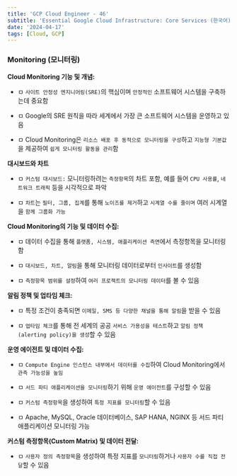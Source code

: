```yaml
---
title: 'GCP Cloud Engineer - 46'
subtitle: 'Essential Google Cloud Infrastructure: Core Services (한국어) - Monitoring'
date: '2024-04-17'
tags: [Cloud, GCP]
---
```


### Monitoring (모니터링)

**Cloud Monitoring 기능 및 개념:**

- ㅁ `사이트 안정성 엔지니어링(SRE)`의 핵심이며 `안정적인` 소프트웨어 시스템을 구축하는데 중요함

- ㅁ Google의 SRE 원칙을 따라 세계에서 가장 큰 소프트웨어 시스템을 운영하고 있음

- ㅁ Cloud Monitoring은 `리소스 배포 후 동적으로 모니터링을 구성`하고 `지능형 기본값`을 제공하여 `쉽게 모니터링 활동을 관리`함

**대시보드와 차트**

- ㅁ `커스텀 대시보드:` 모니터링하려는 `측정항목`의 차트 포함, 예를 들어 `CPU 사용률`, `네트워크 트래픽` 등을 시각적으로 파악

- ㅁ `차트`는 `필터, 그룹, 집계`를 통해 `노이즈를 제거`하고 `시계열 수를 줄이며` 여러 시계열을 `함께 그룹화 가능`

**Cloud Monitoring의 기능 및 데이터 수집:**

- ㅁ 데이터 수집을 통해 `플랫폼, 시스템, 애플리케이션 측면`에서 측정항목을 모니터링함

- ㅁ `대시보드, 차트, 알림`을 통해 모니터링 데이터로부터 `인사이트`를 생성함

- ㅁ `측정항목 범위를 설정`하여 `여러 프로젝트의 모니터링 데이터`를 볼 수 있음

**알림 정책 및 업타임 체크:**

- ㅁ 특정 조건이 충족되면 `이메일, SMS 등 다양한 채널을 통해 알림`을 받을 수 있음

- ㅁ `업타임 체크`를 통해 전 세계의 공공 `서비스 가용성을 테스트`하고 `알림 정책(alerting policy)을 생성`할 수 있음

**운영 에이전트 및 데이터 수집:**

- ㅁ `Compute Engine 인스턴스 내부에서 데이터를 수집`하여 Cloud Monitoring에서 `관측 가능성을 높임`

- ㅁ `서드 파티 애플리케이션을 모니터링`하기 위해 `운영 에이전트`를 구성할 수 있음

- ㅁ `커스텀 측정항목`을 생성하여 `특정 지표를 모니터링`할 수 있음

- ㅁ Apache, MySQL, Oracle 데이터베이스, SAP HANA, NGINX 등 서드 파티 애플리케이션 모니터링 가능

**커스텀 측정항목(Custom Matrix) 및 데이터 전달:**

- ㅁ `사용자 정의 측정항목`을 생성하여 특정 지표를 `모니터링`하거나 `사용자 수를 직접 전달`할 수 있음
